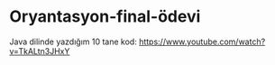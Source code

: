 # Oryantasyon-final-ödevi
Java dilinde yazdığım 10 tane kod:
 https://www.youtube.com/watch?v=TkALtn3JHxY
